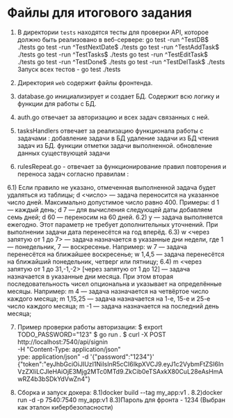# Файлы для итогового задания

1) В директории `tests` находятся тесты для проверки API, которое должно быть реализовано в веб-сервере: 
go test -run ^TestDB$ ./tests
go test -run ^TestNextDate$ ./tests
go test -run ^TestAddTask$ ./tests
go test -run ^TestTasks$ ./tests
go test -run ^TestEditTask$ ./tests
go test -run ^TestDone$ ./tests
go test -run ^TestDelTask$ ./tests
Запуск всех тестов - go test ./tests

2) Директория `web` содержит файлы фронтенда.

3) database.go инициализирует и создает БД. Содержит всю логику и функции для работы с БД.

4) auth.go отвечает за авторизацию и всех задач связанных с ней.

5) tasksHandlers отвечает за реализацию функционала работы с задачами : 
добавление задачи в БД
удаление задачи из БД
чтения задач из БД.
функции отметки задачи выполненной.
обновление данных существующей задачи

6) rulesRepeat.go - отвечает за функционирование правил повторения и переноса задач согласно правилам :

6.1) Если правило не указано, отмеченная выполненной задача будет удаляться из таблицы;
d <число> — задача переносится на указанное число дней. Максимально допустимое число равно 400. Примеры:
d 1 — каждый день;
d 7 — для вычисления следующей даты добавляем семь дней;
d 60 — переносим на 60 дней.
6.2) y — задача выполняется ежегодно. Этот параметр не требует дополнительных уточнений. При выполнении задачи дата перенесётся на год вперёд.
6.3) w <через запятую от 1 до 7> — задача назначается в указанные дни недели, где 1 — понедельник, 7 — воскресенье. Например:
w 7 — задача перенесётся на ближайшее воскресенье;
w 1,4,5 — задача перенесётся на ближайший понедельник, четверг или пятницу;
6.4) m <через запятую от 1 до 31,-1,-2> [через запятую от 1 до 12] — задача назначается в указанные дни месяца. При этом вторая последовательность чисел опциональна и указывает на определённые месяцы. Например:
m 4 — задача назначается на четвёртое число каждого месяца;
m 1,15,25 — задача назначается на 1-е, 15-е и 25-е число каждого месяца;
m -1 — задача назначается на последний день месяца;

7) Пример проверки работы авторизации: 
$ export TODO_PASSWORD="123"
$ go run .
$ curl -X POST http://localhost:7540/api/signin \
     -H "Content-Type: application/json" \
ype: application/json"      -d '{"password":"1234"}'
{"token":"eyJhbGciOiJIUzI1NiIsInR5cCI6IkpXVCJ9.eyJ1c2VybmFtZSI6InVzZXIiLCJleHAiOjE3Mjg2MTc0MTd9.ZkCib0eTSAxkX80CuL28eAsHmAwRZ4b3bSDkYdVwZn4"}

8) Сборка и запуск докера:
8.1)docker build --tag my_app:v1 . 
8.2)docker run -d -p 7540:7540 my_app:v1
8.3)Пароль для фронта - 1234 (Выбран как эталон кибербезопасности)
